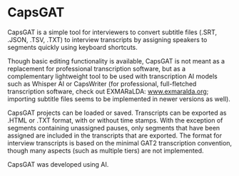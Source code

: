 # CapsGAT
CapsGAT is a simple tool for interviewers to convert subtitle files (.SRT, .JSON, .TSV, .TXT) to interview transcripts by assigning speakers to segments quickly using keyboard shortcuts. 

Though basic editing functionality is available, CapsGAT is not meant as a replacement for professional transcription software, but as a complementary lightweight tool to be used with transcription AI models such as Whisper AI or CapsWriter (for professional, full-fletched transcription software, check out EXMARaLDA: www.exmaralda.org; importing subtitle files seems to be implemented in newer versions as well).

CapsGAT projects can be loaded or saved. Transcripts can be exported as .HTML or .TXT format, with or without time stamps. With the exception of segments containing unassigned pauses, only segments that have been assigned are included in the transcripts that are exported. The format for interview transcripts is based on the minimal GAT2 transcription convention, though many aspects (such as multiple tiers) are not implemented.

CapsGAT was developed using AI.
